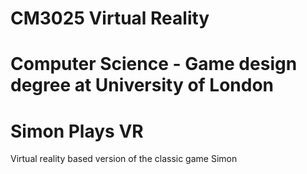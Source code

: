 # CM3025 Virtual Reality
# Computer Science - Game design degree at University of London

# Simon Plays VR

Virtual reality based version of the classic game Simon

